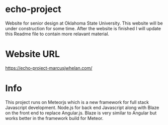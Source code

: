 # echo-project

Website for senior design at Oklahoma State University. 
This website will be under construction for some time.
After the website is finished I will update this 
Readme file to contain more relavant material.

# Website URL

https://echo-project-marcusjwhelan.com/

# Info

This project runs on Meteorjs which is a new framework for full stack 
Javascript development. Node.js for back end Javascript along with Blaze
on the front end to replace Angular.js. Blaze is very similar to Angular but 
works better in the framework build for Meteor.
